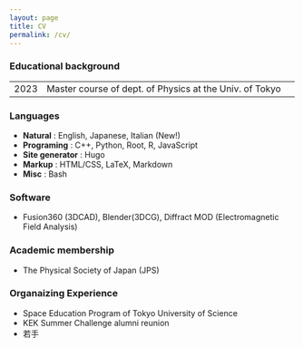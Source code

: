 ```yaml
---
layout: page
title: CV
permalink: /cv/
---
```


### Educational background
|      |                                                         |     |
| ---- | ------------------------------------------------------- | --- |
| 2023 | Master course of dept. of Physics at the Univ. of Tokyo |     |

### Languages
- **Natural** : English, Japanese, Italian (New!)
- **Programing** : C++, Python, Root, R, JavaScript
- **Site generator** : Hugo
- **Markup** : HTML/CSS, LaTeX, Markdown
- **Misc** : Bash

### Software
- Fusion360 (3DCAD), Blender(3DCG), Diffract MOD (Electromagnetic Field Analysis)

### Academic membership
- The Physical Society of Japan (JPS)

### Organaizing Experience
- Space Education Program of Tokyo University of Science
- KEK Summer Challenge alumni reunion
- 若手
